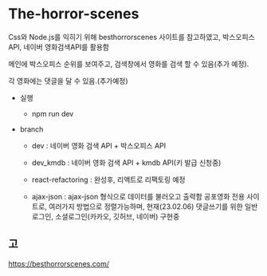 # The-horror-scenes

Css와 Node.js를 익히기 위해 besthorrorscenes 사이트를 참고하였고, 박스오피스 API, 네이버 영화검색API를 활용함

메인에 박스오피스 순위를 보여주고, 검색창에서 영화를 검색 할 수 있음(추가 예정).

각 영화에는 댓글을 달 수 있음.(추가예정)


* 실행

  - npm run dev



* branch

  - dev : 네이버 영화 검색 API + 박스오피스 API

  - dev_kmdb : 네이버 영화 검색 API + kmdb API(키 발급 신청중)

  - react-refactoring : 완성후, 리액트로 리팩토링 예정

  - ajax-json : ajax-json 형식으로 데이터를 불러오고 출력함 공포영화 전용 사이트로, 여러가지 방법으로 정렬가능하며, 현재(23.02.06) 댓글쓰기를 위한 일반로그인, 소셜로그인(카카오, 깃허브, 네이버) 구현중

## 고
https://besthorrorscenes.com/

